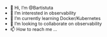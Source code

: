 - 👋 Hi, I’m @Bartistuta
- 👀 I’m interested in observability
- 🌱 I’m currently learning Docker/Kubernetes
- 💞️ I’m looking to collaborate on observability
- 📫 How to reach me ...

<!---
Bartistuta/Bartistuta is a ✨ special ✨ repository because its `README.md` (this file) appears on your GitHub profile.
You can click the Preview link to take a look at your changes.
--->
